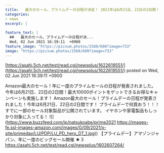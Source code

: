 ```yaml
---
title:   最大のセール、プライムデーの日程が決定！ 2021年は6月21日、22日の2日間！  
categories:
- news
excerpt: |
  
feature_text: |
  ##   最大のセール、プライムデーの日程が決...
  Wed, 02 Jun 2021 16:39:11  +0900
feature_image: "https://picsum.photos/2560/600?image=733"
image: "https://picsum.photos/2560/600?image=733"
---
```


[https://asahi.5ch.net/test/read.cgi/newsplus/1622619551/](https://asahi.5ch.net/test/read.cgi/newsplus/1622619551/)
posted on Wed, 02 Jun 2021 16:39:11  +0900

<!--more-->

Amazon最大のセール！年に一度のプライムセールの日程が発表されました。 今年は6月21日、22日の2日間！最大10000ポイントをゲットできるお得なキャンペーンも実施します！ Amazon最大のセール！プライムデーの日程が発表されました！今年は6月21日、22日の2日間です！ プライムデーで何買おう！！！すでに一部のセール対象製品が公開されています。 イヤホンや家電製品もしっかり対象に入ってる！ ![](https://www.buzzfeed.com/jp/natsukoabe/prime2021 [https://images-fe.ssl-images-amazon.com/images/G/09/2021/x-site/primeday/LU/PDP/LU_PD_hero_DT_1.jpg)](https://images-fe.ssl-images-amazon.com/images/G/09/2021/x-site/primeday/LU/PDP/LU_PD_hero_DT_1.jpg)) 【プライムデー】アマゾンジャパン、年に一度のビッグセール開催 ★３ https://asahi.5ch.net/test/read.cgi/newsplus/1602607264/
